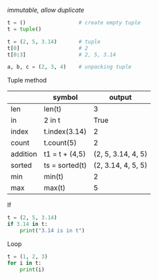 *immutable, allow duplicate*

```python
t = ()                 # create empty tuple
t = tuple()
```

```python
t = (2, 5, 3.14)       # tuple
t[0]                   # 2
t[0:3]                 # 2, 5, 3.14
```

```python
a, b, c = (2, 3, 4)    # unpacking tuple
```

Tuple method

|          | symbol         | output             |
| -------- | -------------- | ------------------ |
| len      | len(t)         | 3                  |
| in       | 2 in t         | True               |
| index    | t.index(3.14)  | 2                  |
| count    | t.count(5)     | 2                  |
| addition | t1 = t + (4,5) | (2, 5, 3.14, 4, 5) |
| sorted   | ts = sorted(t) | (2, 3.14, 4, 5, 5) |
| min      | min(t)         | 2                  |
| max      | max(t)         | 5                  |

If
```python
t = (2, 5, 3.14)
if 3.14 in t:
	print("3.14 is in t")
```

Loop
```python
t = (1, 2, 3)
for i in t:
	print(i)
```
